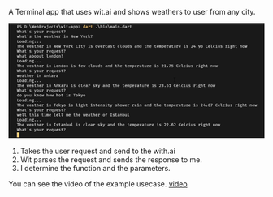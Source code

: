 A Terminal app that uses wit.ai and shows weathers to user from any city. 

![Screenshot](screenshot.png)

1. Takes the user request and send to the with.ai
2. Wit parses the request and sends the response to me.
3. I determine the function and the parameters.

You can see the video of the example usecase. 
[video](https://www.mertakca.me/2020/07/weather-terminal-app-with-witai.html)
